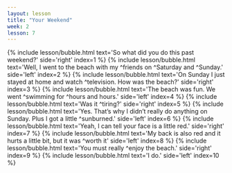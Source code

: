 ```yaml
---
layout: lesson
title: "Your Weekend"
week: 2
lesson: 7
---
```


{% include lesson/bubble.html text='So what did you do this past weekend?' side='right' index=1 %}
{% include lesson/bubble.html text='Well, I went to the beach with my ^friends on ^Saturday and ^Sunday.' side='left' index=2 %}
{% include lesson/bubble.html text='On Sunday I just stayed at home and watch ^television. How was the beach?' side='right' index=3 %}
{% include lesson/bubble.html text='The beach was fun. We went ^swimming for ^hours and hours.' side='left' index=4 %}
{% include lesson/bubble.html text='Was it ^tiring?' side='right' index=5 %}
{% include lesson/bubble.html text='Yes. That&rsquo;s why I didn&rsquo;t really do anything on Sunday. Plus I got a little ^sunburned.' side='left' index=6 %}
{% include lesson/bubble.html text='Yeah, I can tell your face is a little red.' side='right' index=7 %}
{% include lesson/bubble.html text='My back is also red and it hurts a little bit, but it was ^worth it' side='left' index=8 %}
{% include lesson/bubble.html text='You must really ^enjoy the beach.' side='right' index=9 %}
{% include lesson/bubble.html text='I do.' side='left' index=10 %}
